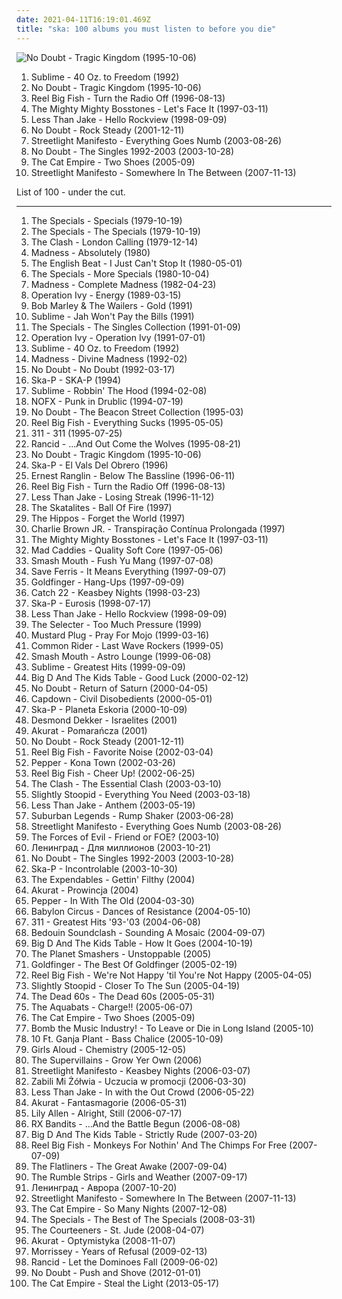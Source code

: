 ```yaml
---
date: 2021-04-11T16:19:01.469Z
title: "ska: 100 albums you must listen to before you die"
---
```

![No Doubt - Tragic Kingdom (1995-10-06)](https://img.discogs.com/LrG3rpBdOc_pruUIvVqpEl3tHi0=/fit-in/600x587/filters:strip_icc():format(jpeg):mode_rgb():quality(90)/discogs-images/R-370484-1195840644.jpeg.jpg "No Doubt - Tragic Kingdom (1995-10-06)")
<ol class="albums">
<li data-cover="https://img.discogs.com/W3eZVU8t-xs-vnAnxPNb66ZCsxE=/fit-in/439x423/filters:strip_icc():format(jpeg):mode_rgb():quality(90)/discogs-images/R-586476-1287610524.gif.jpg" data-tags="ska, rock" role="button">Sublime - 40 Oz. to Freedom (1992)</li>
<li data-cover="https://img.discogs.com/LrG3rpBdOc_pruUIvVqpEl3tHi0=/fit-in/600x587/filters:strip_icc():format(jpeg):mode_rgb():quality(90)/discogs-images/R-370484-1195840644.jpeg.jpg" data-tags="90s, ska, rock" role="button">No Doubt - Tragic Kingdom (1995-10-06)</li>
<li data-cover="http://coverartarchive.org/release/c7c20200-53d7-49a0-9133-4259b442ff72/7695999165-500.jpg" data-tags="ska, ska punk" role="button">Reel Big Fish - Turn the Radio Off (1996-08-13)</li>
<li data-cover="http://coverartarchive.org/release/e58d27fb-e833-4bdf-a742-65c5fc45648a/3374874042-500.jpg" data-tags="ska, ska punk" role="button">The Mighty Mighty Bosstones - Let's Face It (1997-03-11)</li>
<li data-cover="http://coverartarchive.org/release/65fedf02-2d09-3791-9f05-1f5ef71b3da5/2214272590-500.jpg" data-tags="ska, ska punk" role="button">Less Than Jake - Hello Rockview (1998-09-09)</li>
<li data-cover="http://coverartarchive.org/release/0de8efff-e99a-410e-9062-71fd6a63c3f1/8569046324-500.jpg" data-tags="rock, pop, ska" role="button">No Doubt - Rock Steady (2001-12-11)</li>
<li data-cover="http://coverartarchive.org/release/c2fc3871-3ca1-4c00-b0a6-3297822b2662/3942852858-500.jpg" data-tags="ska, ska punk" role="button">Streetlight Manifesto - Everything Goes Numb (2003-08-26)</li>
<li data-cover="http://coverartarchive.org/release/5124e004-5d4d-32ec-8c0a-c6ad1e9da84e/8780110827-500.jpg" data-tags="alternative" role="button">No Doubt - The Singles 1992-2003 (2003-10-28)</li>
<li data-cover="https://img.discogs.com/YtrSaPszyrFXACFtOQboWrZfrNU=/fit-in/500x500/filters:strip_icc():format(jpeg):mode_rgb():quality(90)/discogs-images/R-893597-1170067201.jpeg.jpg" data-tags="ska, alternative, australian" role="button">The Cat Empire - Two Shoes (2005-09)</li>
<li data-cover="http://coverartarchive.org/release/f45d8414-31e4-4289-ba5b-12f2ea7bf40a/2233785241-500.jpg" data-tags="ska" role="button">Streetlight Manifesto - Somewhere In The Between (2007-11-13)</li>
</ol>
List of 100 - under the cut.
<!-- more -->

_________________

<ol class="albums">
<li data-cover="http://coverartarchive.org/release/e733a090-4cab-4f5e-8ee5-1099e39438bc/4551228433-500.jpg" data-tags="ska" role="button">
The Specials - Specials (1979-10-19)
</li>
<li data-cover="http://coverartarchive.org/release/0aa276bb-1f95-4362-9fc7-b8206f1c7a9b/19510891209-500.jpg" data-tags="ska" role="button">
The Specials - The Specials (1979-10-19)
</li>
<li data-cover="http://coverartarchive.org/release/75b17f23-8ad1-3df2-9c7c-cae03b2b8eb4/5052272781-500.jpg" data-tags="punk, punk rock" role="button">
The Clash - London Calling (1979-12-14)
</li>
<li data-cover="https://img.discogs.com/0FBMxbk9PXfoiT3vkZpJZeuM6_g=/fit-in/599x600/filters:strip_icc():format(jpeg):mode_rgb():quality(90)/discogs-images/R-2636006-1390760256-1416.jpeg.jpg" data-tags="ska" role="button">
Madness - Absolutely (1980)
</li>
<li data-cover="https://img.discogs.com/GZTNxEFdR7Y4ZR0JiuMiR_FvYp0=/fit-in/600x596/filters:strip_icc():format(jpeg):mode_rgb():quality(90)/discogs-images/R-17882959-1615988212-9837.jpeg.jpg" data-tags="ska, two-tone" role="button">
The English Beat - I Just Can't Stop It (1980-05-01)
</li>
<li data-cover="http://coverartarchive.org/release/9604a153-5a40-35c0-ba5c-72019a5df380/22902123804-500.jpg" data-tags="ska" role="button">
The Specials - More Specials (1980-10-04)
</li>
<li data-cover="https://img.discogs.com/QrUfqBdPRG_lJnavue4rHldfAJc=/fit-in/600x598/filters:strip_icc():format(jpeg):mode_rgb():quality(90)/discogs-images/R-3625555-1600930074-5109.jpeg.jpg" data-tags="ska, 80s" role="button">
Madness - Complete Madness (1982-04-23)
</li>
<li data-cover="http://coverartarchive.org/release/3b7b3ed6-1d46-4d49-ad8d-014f3d4086bd/1482836258-500.jpg" data-tags="punk, ska, ska punk, punk rock" role="button">
Operation Ivy - Energy (1989-03-15)
</li>
<li data-cover="http://coverartarchive.org/release/f6a6d520-d743-4c71-bff3-299da409f34d/4895309608-500.jpg" data-tags="classic rock, reggae, ska, roots, roots reggae, lion" role="button">
Bob Marley & The Wailers - Gold (1991)
</li>
<li data-cover="http://coverartarchive.org/release/46869c1b-94d7-4bc3-9774-0455e1109f92/988882362-500.jpg" data-tags="punk, reggae, ska" role="button">
Sublime - Jah Won't Pay the Bills (1991)
</li>
<li data-cover="http://coverartarchive.org/release/d4a285a0-80ec-489d-86b2-d1666d2d99b0/6124024513-500.jpg" data-tags="ska" role="button">
The Specials - The Singles Collection (1991-01-09)
</li>
<li data-cover="http://coverartarchive.org/release/7a5c73ca-9819-49dc-baec-bb99573720c8/23134904254-500.jpg" data-tags="punk" role="button">
Operation Ivy - Operation Ivy (1991-07-01)
</li>
<li data-cover="https://img.discogs.com/W3eZVU8t-xs-vnAnxPNb66ZCsxE=/fit-in/439x423/filters:strip_icc():format(jpeg):mode_rgb():quality(90)/discogs-images/R-586476-1287610524.gif.jpg" data-tags="ska, rock" role="button">
Sublime - 40 Oz. to Freedom (1992)
</li>
<li data-cover="http://coverartarchive.org/release/3e5b985d-85d3-4597-a1c1-6b2050fb0281/4134625438-500.jpg" data-tags="ska" role="button">
Madness - Divine Madness (1992-02)
</li>
<li data-cover="http://coverartarchive.org/release/25eb2735-82dc-4503-bd33-82fbe8c4722f/3167361145-500.jpg" data-tags="ska, ska punk" role="button">
No Doubt - No Doubt (1992-03-17)
</li>
<li data-cover="https://img.discogs.com/yMpRGhb-fh0v9U25BPZsByznpvM=/fit-in/600x600/filters:strip_icc():format(jpeg):mode_rgb():quality(90)/discogs-images/R-1339432-1361440334-7934.jpeg.jpg" data-tags="ska" role="button">
Ska-P - SKA-P (1994)
</li>
<li data-cover="http://coverartarchive.org/release/8ad64552-1b61-4a7d-97cf-c8ec1cf46530/5216864402-500.jpg" data-tags="reggae, punk, dub" role="button">
Sublime - Robbin' The Hood (1994-02-08)
</li>
<li data-cover="http://coverartarchive.org/release/7167fb50-0fc1-3735-82bd-83b5069e77c4/4801784404-500.jpg" data-tags="punk, punk rock" role="button">
NOFX - Punk in Drublic (1994-07-19)
</li>
<li data-cover="http://coverartarchive.org/release/b64eb5cf-ec72-3cf7-b3a7-d663583f40b7/4867481081-500.jpg" data-tags="ska" role="button">
No Doubt - The Beacon Street Collection (1995-03)
</li>
<li data-cover="http://coverartarchive.org/release/7237af3e-56ec-4b3d-9f90-89cf40b273ab/17552180567-500.jpg" data-tags="ska, ska punk" role="button">
Reel Big Fish - Everything Sucks (1995-05-05)
</li>
<li data-cover="http://coverartarchive.org/release/28e7a3e1-b4ba-4f58-a9e5-fa6d5936d5bc/2038812187-500.jpg" data-tags="alternative rock, rock" role="button">
311 - 311 (1995-07-25)
</li>
<li data-cover="http://coverartarchive.org/release/20b3efeb-255a-3fde-8275-401bcf506489/3947787054-500.jpg" data-tags="punk" role="button">
Rancid - ...And Out Come the Wolves (1995-08-21)
</li>
<li data-cover="https://img.discogs.com/LrG3rpBdOc_pruUIvVqpEl3tHi0=/fit-in/600x587/filters:strip_icc():format(jpeg):mode_rgb():quality(90)/discogs-images/R-370484-1195840644.jpeg.jpg" data-tags="90s, ska, rock" role="button">
No Doubt - Tragic Kingdom (1995-10-06)
</li>
<li data-cover="http://coverartarchive.org/release/3414cb5d-d3bc-37b8-9392-8c525fa1af52/3334214007-500.jpg" data-tags="ska, ska punk" role="button">
Ska-P - El Vals Del Obrero (1996)
</li>
<li data-cover="http://coverartarchive.org/release/7f22edfc-4f93-49d0-96f9-8fb7e1c33f94/3400529654-500.jpg" data-tags="jazz, jazz-funk, ska, jamaica" role="button">
Ernest Ranglin - Below The Bassline (1996-06-11)
</li>
<li data-cover="http://coverartarchive.org/release/c7c20200-53d7-49a0-9133-4259b442ff72/7695999165-500.jpg" data-tags="ska, ska punk" role="button">
Reel Big Fish - Turn the Radio Off (1996-08-13)
</li>
<li data-cover="http://coverartarchive.org/release/9bc4688e-2268-4765-9d1c-f7c7d621304c/7535656529-500.jpg" data-tags="ska punk, ska" role="button">
Less Than Jake - Losing Streak (1996-11-12)
</li>
<li data-cover="http://coverartarchive.org/release/4f99448b-8031-46fe-a83b-d4772d1c3f64/16340812360-500.jpg" data-tags="ska" role="button">
The Skatalites - Ball Of Fire (1997)
</li>
<li data-cover="http://coverartarchive.org/release/18e9245a-084c-420d-99af-fdcf362d92a0/7489614928-500.jpg" data-tags="ska" role="button">
The Hippos - Forget the World (1997)
</li>
<li data-cover="http://coverartarchive.org/release/e9bdf2fc-fd7f-4ce1-aa04-10112f26c594/26844289820-500.jpg" data-tags="rock, skate punk" role="button">
Charlie Brown JR. - Transpiração Contínua Prolongada (1997)
</li>
<li data-cover="http://coverartarchive.org/release/e58d27fb-e833-4bdf-a742-65c5fc45648a/3374874042-500.jpg" data-tags="ska, ska punk" role="button">
The Mighty Mighty Bosstones - Let's Face It (1997-03-11)
</li>
<li data-cover="http://coverartarchive.org/release/2b90f8fb-a0f0-39ee-9996-14756c5696b9/12734030834-500.jpg" data-tags="ska" role="button">
Mad Caddies - Quality Soft Core (1997-05-06)
</li>
<li data-cover="http://coverartarchive.org/release/fbbf15dd-6faf-4ef4-ae10-a0ae7c4acf23/5720775144-500.jpg" data-tags="rock" role="button">
Smash Mouth - Fush Yu Mang (1997-07-08)
</li>
<li data-cover="http://coverartarchive.org/release/a91e0362-3aaa-4d82-beee-e331a8fdfe72/10998135685-500.jpg" data-tags="ska" role="button">
Save Ferris - It Means Everything (1997-09-07)
</li>
<li data-cover="http://coverartarchive.org/release/794f6593-539d-30c5-88e8-81da977865ab/9644316431-500.jpg" data-tags="ska punk" role="button">
Goldfinger - Hang-Ups (1997-09-09)
</li>
<li data-cover="http://coverartarchive.org/release/b9396979-7a88-457e-82f0-11f469cdd44f/4397619199-500.jpg" data-tags="ska, ska punk" role="button">
Catch 22 - Keasbey Nights (1998-03-23)
</li>
<li data-cover="http://coverartarchive.org/release/ddcc0477-d4b6-4201-85d1-df5e10482c16/28801509453-500.jpg" data-tags="ska, ska punk" role="button">
Ska-P - Eurosis (1998-07-17)
</li>
<li data-cover="http://coverartarchive.org/release/65fedf02-2d09-3791-9f05-1f5ef71b3da5/2214272590-500.jpg" data-tags="ska, ska punk" role="button">
Less Than Jake - Hello Rockview (1998-09-09)
</li>
<li data-cover="http://coverartarchive.org/release/6a42ee49-9dbc-496b-9e2b-3afb10e6f765/11572913083-500.jpg" data-tags="ska" role="button">
The Selecter - Too Much Pressure (1999)
</li>
<li data-cover="http://coverartarchive.org/release/c749b99e-5b95-4f15-8ede-c4e651dfddba/26642486330-500.jpg" data-tags="ska" role="button">
Mustard Plug - Pray For Mojo (1999-03-16)
</li>
<li data-cover="https://img.discogs.com/26iUoLhV5IGa_TWTvpJF9b41G8E=/fit-in/600x600/filters:strip_icc():format(jpeg):mode_rgb():quality(90)/discogs-images/R-1146792-1603951387-6197.jpeg.jpg" data-tags="ska" role="button">
Common Rider - Last Wave Rockers (1999-05)
</li>
<li data-cover="https://img.discogs.com/U9znl1olQGmbi3dQjMPbJHMbrEM=/fit-in/600x591/filters:strip_icc():format(jpeg):mode_rgb():quality(90)/discogs-images/R-368203-1466108919-3862.jpeg.jpg" data-tags="rock, alternative" role="button">
Smash Mouth - Astro Lounge (1999-06-08)
</li>
<li data-cover="http://coverartarchive.org/release/80637d8b-5372-4185-9324-665312d1607e/7357477241-500.jpg" data-tags="ska" role="button">
Sublime - Greatest Hits (1999-09-09)
</li>
<li data-cover="http://coverartarchive.org/release/069aa548-b883-462b-ab0e-4ebd0a3faede/8760204187-500.jpg" data-tags="punk, ska punk, ska" role="button">
Big D And The Kids Table - Good Luck (2000-02-12)
</li>
<li data-cover="http://coverartarchive.org/release/babc0460-f5b0-47e9-abae-0b9df6b87deb/14791398017-500.jpg" data-tags="rock, ska" role="button">
No Doubt - Return of Saturn (2000-04-05)
</li>
<li data-cover="http://coverartarchive.org/release/11af2ba4-39f0-440e-be55-7b98116d25d3/3263321646-500.jpg" data-tags="ska" role="button">
Capdown - Civil Disobedients (2000-05-01)
</li>
<li data-cover="http://coverartarchive.org/release/afd09c19-87f1-368e-8e9a-738186154f7f/25137146393-500.jpg" data-tags="ska punk, ska" role="button">
Ska-P - Planeta Eskoria (2000-10-09)
</li>
<li data-cover="http://coverartarchive.org/release/ee1deea2-e9cd-479d-b91a-402c25a0d0e4/23834440256-500.jpg" data-tags="ska" role="button">
Desmond Dekker - Israelites (2001)
</li>
<li data-cover="http://coverartarchive.org/release/0fd5abdd-7a1a-4a09-933f-e620cc98cce2/4137110372-500.jpg" data-tags="ska, polish, rock" role="button">
Akurat - Pomarańcza (2001)
</li>
<li data-cover="http://coverartarchive.org/release/0de8efff-e99a-410e-9062-71fd6a63c3f1/8569046324-500.jpg" data-tags="rock, pop, ska" role="button">
No Doubt - Rock Steady (2001-12-11)
</li>
<li data-cover="http://coverartarchive.org/release/0a07f1b1-5772-4a82-8f5c-5d4ac9532022/16120195921-500.jpg" data-tags="ska" role="button">
Reel Big Fish - Favorite Noise (2002-03-04)
</li>
<li data-cover="http://coverartarchive.org/release/7c3a121b-5a0e-4b8e-8346-2be761333123/15535544660-500.jpg" data-tags="ska, kringle20 favs" role="button">
Pepper - Kona Town (2002-03-26)
</li>
<li data-cover="https://img.discogs.com/LwWZxiZvwMTey_dXq2s0OXoVx5s=/fit-in/320x319/filters:strip_icc():format(jpeg):mode_rgb():quality(90)/discogs-images/R-1554329-1328635839.jpeg.jpg" data-tags="ska punk, ska" role="button">
Reel Big Fish - Cheer Up! (2002-06-25)
</li>
<li data-cover="http://coverartarchive.org/release/7adf8b40-8622-43ba-8eb2-c5fec39fb263/7984430965-500.jpg" data-tags="punk rock" role="button">
The Clash - The Essential Clash (2003-03-10)
</li>
<li data-cover="https://img.discogs.com/KgBjHyjGEwqcvfrXOmPth4FEFFQ=/fit-in/600x601/filters:strip_icc():format(jpeg):mode_rgb():quality(90)/discogs-images/R-3576516-1336355004.jpeg.jpg" data-tags="reggae, ska, summer" role="button">
Slightly Stoopid - Everything You Need (2003-03-18)
</li>
<li data-cover="https://img.discogs.com/cyDizY5ucEG5WjqBINdaFgJXRQA=/fit-in/600x600/filters:strip_icc():format(jpeg):mode_rgb():quality(90)/discogs-images/R-2692454-1296784825.jpeg.jpg" data-tags="ska punk, pop punk" role="button">
Less Than Jake - Anthem (2003-05-19)
</li>
<li data-cover="http://coverartarchive.org/release/d1acd38d-e01b-4de2-a929-ac1b72ec7d7c/3412654508-500.jpg" data-tags="ska" role="button">
Suburban Legends - Rump Shaker (2003-06-28)
</li>
<li data-cover="http://coverartarchive.org/release/c2fc3871-3ca1-4c00-b0a6-3297822b2662/3942852858-500.jpg" data-tags="ska, ska punk" role="button">
Streetlight Manifesto - Everything Goes Numb (2003-08-26)
</li>
<li data-cover="http://coverartarchive.org/release/00fd8aec-1e25-4049-8e74-38e095009b34/5644167126-500.jpg" data-tags="ska" role="button">
The Forces of Evil - Friend or FOE? (2003-10)
</li>
<li data-cover="http://coverartarchive.org/release/18230503-dc0a-4822-b7bc-7822a769d4e8/28086874897-500.jpg" data-tags="ska, russian" role="button">
Ленинград - Для миллионов (2003-10-21)
</li>
<li data-cover="http://coverartarchive.org/release/5124e004-5d4d-32ec-8c0a-c6ad1e9da84e/8780110827-500.jpg" data-tags="alternative" role="button">
No Doubt - The Singles 1992-2003 (2003-10-28)
</li>
<li data-cover="http://coverartarchive.org/release/76df3695-a644-3b06-b36b-8e60494a04c2/3334255387-500.jpg" data-tags="ska" role="button">
Ska-P - Incontrolable (2003-10-30)
</li>
<li data-cover="http://coverartarchive.org/release/394546f4-2c4f-4f67-a8ad-137b6ca3edec/13313814649-500.jpg" data-tags="heavy metal, chill, rock, punk, reggae, dub, ska, boogie on down, love songs that rock" role="button">
The Expendables - Gettin' Filthy (2004)
</li>
<li data-cover="https://img.discogs.com/MSdFRkrA_XBkw_dEiS5f9MTrT4k=/fit-in/200x199/filters:strip_icc():format(jpeg):mode_rgb():quality(90)/discogs-images/R-1546079-1301302877.jpeg.jpg" data-tags="alternative, reggae, ska" role="button">
Akurat - Prowincja (2004)
</li>
<li data-cover="http://coverartarchive.org/release/edc10710-8caa-4f28-868a-539fa6abe574/24805815187-500.jpg" data-tags="ska, kringle20 favs, funky favs" role="button">
Pepper - In With The Old (2004-03-30)
</li>
<li data-cover="https://img.discogs.com/mpiDj-n5fPD-0_tA1hNazFz8St4=/fit-in/500x500/filters:strip_icc():format(jpeg):mode_rgb():quality(90)/discogs-images/R-1120466-1287198836.jpeg.jpg" data-tags="ska" role="button">
Babylon Circus - Dances of Resistance (2004-05-10)
</li>
<li data-cover="https://img.discogs.com/Hb8RD0jkaGaJzk6aqH6UxU0-VBw=/fit-in/600x595/filters:strip_icc():format(jpeg):mode_rgb():quality(90)/discogs-images/R-560097-1432775921-9899.jpeg.jpg" data-tags="alternative rock" role="button">
311 - Greatest Hits '93-'03 (2004-06-08)
</li>
<li data-cover="https://via.placeholder.com/450" data-tags="dub, reggae" role="button">
Bedouin Soundclash - Sounding A Mosaic (2004-09-07)
</li>
<li data-cover="http://coverartarchive.org/release/8f19fa4e-f574-4c86-bc56-9362fb4f995a/4713235154-500.jpg" data-tags="ska" role="button">
Big D And The Kids Table - How It Goes (2004-10-19)
</li>
<li data-cover="https://img.discogs.com/rBtdV_f0dbEwcDa0w1dojIxdIKs=/fit-in/600x593/filters:strip_icc():format(jpeg):mode_rgb():quality(90)/discogs-images/R-1459612-1221337611.jpeg.jpg" data-tags="ska" role="button">
The Planet Smashers - Unstoppable (2005)
</li>
<li data-cover="http://coverartarchive.org/release/f84f64a3-e01f-4eb1-9547-6d3999f1593d/13617182004-500.jpg" data-tags="punk, ska" role="button">
Goldfinger - The Best Of Goldfinger (2005-02-19)
</li>
<li data-cover="https://img.discogs.com/COI79GHYa5Q31EB4PZlT6ucMbeU=/fit-in/500x500/filters:strip_icc():format(jpeg):mode_rgb():quality(90)/discogs-images/R-6463974-1419874590-8128.jpeg.jpg" data-tags="ska punk" role="button">
Reel Big Fish - We're Not Happy 'til You're Not Happy (2005-04-05)
</li>
<li data-cover="https://via.placeholder.com/450" data-tags="reggae" role="button">
Slightly Stoopid - Closer To The Sun (2005-04-19)
</li>
<li data-cover="http://coverartarchive.org/release/f5e76ae6-1a5a-3eb9-8e0a-3e7588e16496/4812030096-500.jpg" data-tags="dub, ska, indie rock" role="button">
The Dead 60s - The Dead 60s (2005-05-31)
</li>
<li data-cover="http://coverartarchive.org/release/f05702c0-a8ef-473f-9ce8-e9dbb4ca10a0/4964947583-500.jpg" data-tags="ska" role="button">
The Aquabats - Charge!! (2005-06-07)
</li>
<li data-cover="https://img.discogs.com/YtrSaPszyrFXACFtOQboWrZfrNU=/fit-in/500x500/filters:strip_icc():format(jpeg):mode_rgb():quality(90)/discogs-images/R-893597-1170067201.jpeg.jpg" data-tags="ska, alternative, australian" role="button">
The Cat Empire - Two Shoes (2005-09)
</li>
<li data-cover="http://coverartarchive.org/release/267e744d-4019-4d40-b176-12afcec5a40b/4723780103-500.jpg" data-tags="ska, ska punk, diy" role="button">
Bomb the Music Industry! - To Leave or Die in Long Island (2005-10)
</li>
<li data-cover="https://via.placeholder.com/450" data-tags="reggae, dub, ska, dub reggae, roots, jamband, indierock, jbb" role="button">
10 Ft. Ganja Plant - Bass Chalice (2005-10-09)
</li>
<li data-cover="https://img.discogs.com/j9JOHDmT3GWw3HgMAwIep5qfyT8=/fit-in/500x495/filters:strip_icc():format(jpeg):mode_rgb():quality(90)/discogs-images/R-1518732-1225640843.jpeg.jpg" data-tags="pop, power pop, girl band, xenomania" role="button">
Girls Aloud - Chemistry (2005-12-05)
</li>
<li data-cover="https://img.discogs.com/C-GIJ37K5lw77l09qevF9Di2VP0=/fit-in/600x600/filters:strip_icc():format(jpeg):mode_rgb():quality(90)/discogs-images/R-3625999-1439766596-5010.jpeg.jpg" data-tags="chill, reggae, surf, ska, summer, california, dancehall, beach, baixar depois, happy music for work" role="button">
The Supervillains - Grow Yer Own (2006)
</li>
<li data-cover="http://coverartarchive.org/release/275b722f-d7f9-40ea-be38-286414febeb6/3942871458-500.jpg" data-tags="ska punk" role="button">
Streetlight Manifesto - Keasbey Nights (2006-03-07)
</li>
<li data-cover="http://coverartarchive.org/release/0e8df261-cc01-4403-bce1-23e113b65cdc/4707737126-500.jpg" data-tags="ska" role="button">
Zabili Mi Żółwia - Uczucia w promocji (2006-03-30)
</li>
<li data-cover="http://coverartarchive.org/release/4575d679-cb7c-48e9-9849-6227fafbec64/21326500958-500.jpg" data-tags="pop punk, ska punk" role="button">
Less Than Jake - In with the Out Crowd (2006-05-22)
</li>
<li data-cover="http://coverartarchive.org/release/73dc38c9-2f86-4295-ab2f-fddcc98877b5/4793338662-500.jpg" data-tags="ska" role="button">
Akurat - Fantasmagorie (2006-05-31)
</li>
<li data-cover="http://coverartarchive.org/release/7775091e-b300-4dce-849e-93dbaa96eab5/7457813154-500.jpg" data-tags="pop" role="button">
Lily Allen - Alright, Still (2006-07-17)
</li>
<li data-cover="http://coverartarchive.org/release/7742c1af-1d89-4d49-a711-fea5544a7573/3331817147-500.jpg" data-tags="ska" role="button">
RX Bandits - ...And the Battle Begun (2006-08-08)
</li>
<li data-cover="https://via.placeholder.com/450" data-tags="rocksteady, ska, third wave ska" role="button">
Big D And The Kids Table - Strictly Rude (2007-03-20)
</li>
<li data-cover="http://coverartarchive.org/release/5ae26f5d-c22b-4c19-a8f3-d5c133b98f48/3352654339-500.jpg" data-tags="ska punk, ska" role="button">
Reel Big Fish - Monkeys For Nothin' And The Chimps For Free (2007-07-09)
</li>
<li data-cover="http://coverartarchive.org/release/a02a6d0b-cd51-4938-ab72-32efdc56acf8/6936491369-500.jpg" data-tags="punk, punk rock, plattensammlung" role="button">
The Flatliners - The Great Awake (2007-09-04)
</li>
<li data-cover="https://img.discogs.com/95Km-qqD29mML7rgPetQ-ehaClw=/fit-in/500x436/filters:strip_icc():format(jpeg):mode_rgb():quality(90)/discogs-images/R-2587197-1464457762-7603.jpeg.jpg" data-tags="british" role="button">
The Rumble Strips - Girls and Weather (2007-09-17)
</li>
<li data-cover="https://img.discogs.com/UWHE_UdlXcZ1Aj4mBTB_H9lVCpE=/fit-in/600x601/filters:strip_icc():format(jpeg):mode_rgb():quality(90)/discogs-images/R-6958316-1430408354-9869.jpeg.jpg" data-tags="ska" role="button">
Ленинград - Аврора (2007-10-20)
</li>
<li data-cover="http://coverartarchive.org/release/f45d8414-31e4-4289-ba5b-12f2ea7bf40a/2233785241-500.jpg" data-tags="ska" role="button">
Streetlight Manifesto - Somewhere In The Between (2007-11-13)
</li>
<li data-cover="http://coverartarchive.org/release/60c75797-7ea4-4a9d-83f5-b25dea1c4bce/2067224068-500.jpg" data-tags="funk, ska, jazz" role="button">
The Cat Empire - So Many Nights (2007-12-08)
</li>
<li data-cover="http://coverartarchive.org/release/6d9a1c28-e9e9-4684-b554-eca8b19f1c58/2517351709-500.jpg" data-tags="ska" role="button">
The Specials - The Best of The Specials (2008-03-31)
</li>
<li data-cover="https://img.discogs.com/FOf7jfEmy01k2Tsbbjo8b22afis=/fit-in/600x526/filters:strip_icc():format(jpeg):mode_rgb():quality(90)/discogs-images/R-1310056-1208548831.jpeg.jpg" data-tags="indie, indie rock" role="button">
The Courteeners - St. Jude (2008-04-07)
</li>
<li data-cover="http://coverartarchive.org/release/c54c36bd-7a0e-4bcb-a8d5-8454ed4e3b5f/7101277809-500.jpg" data-tags="ska, polish, akurat, pol-ska" role="button">
Akurat - Optymistyka (2008-11-07)
</li>
<li data-cover="https://img.discogs.com/3W0xB4mt2YDIZh8CLaxKgiOICJc=/fit-in/600x373/filters:strip_icc():format(jpeg):mode_rgb():quality(90)/discogs-images/R-4596472-1369480147-6877.jpeg.jpg" data-tags="indie, alternative, 00s" role="button">
Morrissey - Years of Refusal (2009-02-13)
</li>
<li data-cover="http://coverartarchive.org/release/3ff61674-a5db-4b1d-8181-460d906ba605/3988528235-500.jpg" data-tags="punk, punk rock" role="button">
Rancid - Let the Dominoes Fall (2009-06-02)
</li>
<li data-cover="https://img.discogs.com/yTE95Iyji3idxlRz5HoDfUyskHQ=/fit-in/600x529/filters:strip_icc():format(jpeg):mode_rgb():quality(90)/discogs-images/R-3902469-1582178853-6309.jpeg.jpg" data-tags="alternative, pop" role="button">
No Doubt - Push and Shove (2012-01-01)
</li>
<li data-cover="http://coverartarchive.org/release/2fbdb866-63c0-4307-bb45-7f00ea270d16/4286419501-500.jpg" data-tags="ska, must have, the cat empire, catcore, bellesong" role="button">
The Cat Empire - Steal the Light (2013-05-17)
</li>
</ol>